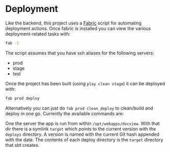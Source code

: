 Deployment
==========

Like the backend, this project uses a [Fabric](http://www.fabfile.org/) script for automating deployment actions.
Once fabric is installed you can view the various deployment-related tasks with:

```bash
fab -l
```

The script assumes that you have ssh aliases for the following servers:

 - prod
 - stage
 - test 
 
Once the project has been built (using `play clean stage`) it can be deployed with:

```bash
fab prod deploy
```

Alternatively you can just do `fab prod clean_deploy` to clean/build and deploy in one go. Currently the
available commands are:

One the server the app is run from within `/opt/webapps/docview`. With that dir there is a symlink `target` which
points to the current version with the `deploys` directory. A version is named with the current Git hash appended
with the date. The contents of each deploy directory is the `target` directory that sbt creates.
